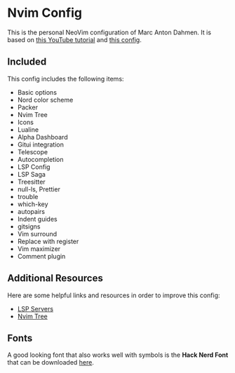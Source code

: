 # Nvim Config

This is the personal NeoVim configuration of Marc Anton Dahmen.
It is based on [this YouTube tutorial](https://www.youtube.com/watch?v=vdn_pKJUda8)
and [this config](https://github.com/josean-dev/dev-environment-files/tree/main/.config/nvim).

## Included

This config includes the following items:

-   Basic options
-   Nord color scheme
-   Packer
-   Nvim Tree
-   Icons
-   Lualine
-   Alpha Dashboard
-   Gitui integration
-   Telescope
-   Autocompletion
-   LSP Config
-   LSP Saga
-   Treesitter
-   null-ls, Prettier
-   trouble
-   which-key
-   autopairs
-   Indent guides
-   gitsigns
-   Vim surround
-   Replace with register
-   Vim maximizer
-   Comment plugin

## Additional Resources

Here are some helpful links and resources in order to improve this config:

-   [LSP Servers](https://github.com/williamboman/mason-lspconfig.nvim#available-lsp-servers)
-   [Nvim Tree](https://github.com/nvim-tree/nvim-tree.lua#readme)

## Fonts

A good looking font that also works well with symbols is the **Hack Nerd Font** that can be downloaded [here](https://www.nerdfonts.com/font-downloads).